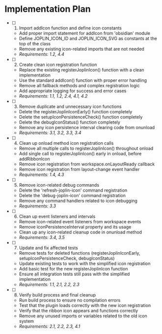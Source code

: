 # Implementation Plan

- [ ] 1. Import addIcon function and define icon constants
  - Add proper import statement for addIcon from 'obsidian' module
  - Define JOPLIN_ICON_ID and JOPLIN_ICON_SVG as constants at the top of the class
  - Remove any existing icon-related imports that are not needed
  - _Requirements: 1.2, 4.4_

- [ ] 2. Create clean icon registration function
  - Replace the existing registerJoplinIcon() function with a clean implementation
  - Use the standard addIcon() function with proper error handling
  - Remove all fallback methods and complex registration logic
  - Add appropriate logging for success and error cases
  - _Requirements: 1.1, 1.2, 2.4, 4.1, 4.2_

- [ ] 3. Remove duplicate and unnecessary icon functions
  - Delete the registerJoplinIconEarly() function completely
  - Delete the setupIconPersistenceCheck() function completely
  - Delete the debugIconStatus() function completely
  - Remove any icon persistence interval clearing code from onunload
  - _Requirements: 3.1, 3.2, 3.3, 3.4_

- [ ] 4. Clean up onload method icon registration calls
  - Remove all multiple calls to registerJoplinIcon() throughout onload
  - Add single call to registerJoplinIcon() early in onload, before addRibbonIcon
  - Remove icon registration from workspace.onLayoutReady callback
  - Remove icon registration from layout-change event handler
  - _Requirements: 1.4, 4.3_

- [ ] 5. Remove icon-related debug commands
  - Delete the 'refresh-joplin-icon' command registration
  - Delete the 'debug-joplin-icon' command registration
  - Remove any command handlers related to icon debugging
  - _Requirements: 3.3_

- [ ] 6. Clean up event listeners and intervals
  - Remove icon-related event listeners from workspace events
  - Remove iconPersistenceInterval property and its usage
  - Clean up any icon-related cleanup code in onunload method
  - _Requirements: 3.4, 3.5_

- [ ] 7. Update and fix affected tests
  - Remove tests for deleted functions (registerJoplinIconEarly, setupIconPersistenceCheck, debugIconStatus)
  - Update existing tests to work with the simplified icon registration
  - Add basic test for the new registerJoplinIcon function
  - Ensure all integration tests still pass with the simplified implementation
  - _Requirements: 1.1, 2.1, 2.2, 2.3_

- [ ] 8. Verify build process and final cleanup
  - Run build process to ensure no compilation errors
  - Test that the plugin loads correctly with the new icon registration
  - Verify that the ribbon icon appears and functions correctly
  - Remove any unused imports or variables related to the old icon system
  - _Requirements: 2.1, 2.2, 2.3, 4.1_